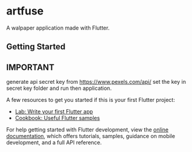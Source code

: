 # artfuse

A walpaper application made with Flutter.

## Getting Started
## IMPORTANT
generate api secret key from  https://www.pexels.com/api/ 
set the key in secret key folder and run then application.


A few resources to get you started if this is your first Flutter project:

- [Lab: Write your first Flutter app](https://docs.flutter.dev/get-started/codelab)
- [Cookbook: Useful Flutter samples](https://docs.flutter.dev/cookbook)

For help getting started with Flutter development, view the
[online documentation](https://docs.flutter.dev/), which offers tutorials,
samples, guidance on mobile development, and a full API reference.

